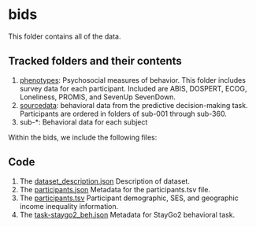 
# bids
This folder contains all of the data.

## Tracked folders and their contents
1. [phenotypes](bids/phenotypes): Psychosocial measures of behavior. This folder includes survey data for each participant. Included are ABIS, DOSPERT, ECOG, Loneliness, PROMIS, and SevenUp SevenDown.
2. [sourcedata](bids/sourcedata): behavioral data from the predictive decision-making task. Participants are ordered in folders of sub-001 through sub-360. 
3. sub-*: Behavioral data for each subject

Within the bids, we include the following files:

## Code 
1. The [dataset_description.json](dataset_description.json) Description of dataset.
2. The [participants.json](participants.json) Metadata for the participants.tsv file.
3. The [participants.tsv](participants.tsv) Participant demographic, SES, and geographic income inequality information.
4. The [task-staygo2_beh.json](task-staygo2_beh.json) Metadata for StayGo2 behavioral task.
